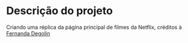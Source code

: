 # Descrição do projeto

Criando uma réplica da página principal de filmes da Netflix, créditos à [Fernanda Degolin](https://github.com/fernandadegolin)